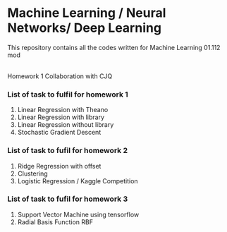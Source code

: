 # Machine Learning / Neural Networks/ Deep Learning
This repository contains all the codes written for Machine Learning 01.112 mod

<br>Homework 1 Collaboration with CJQ<br/>



### List of task to fulfil for homework 1
1. Linear Regression with Theano
2. Linear Regression with library
3. Linear Regression without library
4. Stochastic Gradient Descent

### List of task to fufil for homework 2
1. Ridge Regression with offset
2. Clustering
3. Logistic Regression / Kaggle Competition

### List of task to fufil for homework 3
1. Support Vector Machine using tensorflow
2. Radial Basis Function RBF
